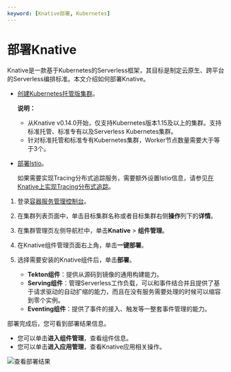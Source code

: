 ```yaml
---
keyword: [Knative部署, Kubernetes]
---
```


# 部署Knative

Knative是一款基于Kubernetes的Serverless框架，其目标是制定云原生、跨平台的Serverless编排标准。本文介绍如何部署Knative。

-   [创建Kubernetes托管版集群](/cn.zh-CN/Kubernetes集群用户指南/集群管理/创建集群/创建Kubernetes托管版集群.md)。

    **说明：**

    -   从Knative v0.14.0开始，仅支持Kubernetes版本1.15及以上的集群。支持标准托管、标准专有以及Serverless Kubernetes集群。
    -   针对标准托管和标准专有Kubernetes集群，Worker节点数量需要大于等于3个。
-   [部署Istio](/cn.zh-CN/Kubernetes集群用户指南/服务网格/Istio管理/部署Istio.md)。

    如果需要实现Tracing分布式追踪服务，需要额外设置Istio信息，请参见[在Knative上实现Tracing分布式追踪](/cn.zh-CN/Kubernetes集群用户指南/Knative管理/Knative最佳实践/在Knative上实现Tracing分布式追踪.md)。


1.  登录[容器服务管理控制台](https://cs.console.aliyun.com)。

2.  在集群列表页面中，单击目标集群名称或者目标集群右侧**操作**列下的**详情**。

3.  在集群管理页左侧导航栏中，单击**Knative** \> **组件管理**。

4.  在Knative组件管理页面右上角，单击**一键部署**。

5.  选择需要安装的Knative组件后，单击**部署**。

    -   **Tekton组件**：提供从源码到镜像的通用构建能力。
    -   **Serving组件**：管理Serverless工作负载，可以和事件结合并且提供了基于请求驱动的自动扩缩的能力，而且在没有服务需要处理的时候可以缩容到零个实例。
    -   **Eventing组件**：提供了事件的接入、触发等一整套事件管理的能力。

部署完成后，您可看到部署结果信息。

-   您可以单击**进入组件管理**，查看组件信息。
-   您可以单击**进入应用管理**，查看Knative应用相关操作。

![查看部署结果](https://static-aliyun-doc.oss-cn-hangzhou.aliyuncs.com/assets/img/zh-CN/2895659951/p48854.png)


